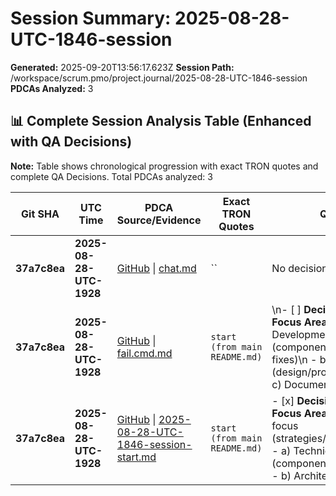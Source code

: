 # Session Summary: 2025-08-28-UTC-1846-session

**Generated:** 2025-09-20T13:56:17.623Z
**Session Path:** /workspace/scrum.pmo/project.journal/2025-08-28-UTC-1846-session
**PDCAs Analyzed:** 3

## **📊 Complete Session Analysis Table (Enhanced with QA Decisions)**

**Note:** Table shows chronological progression with exact TRON quotes and complete QA Decisions. Total PDCAs analyzed: 3

| **Git SHA** | **UTC Time** | **PDCA Source/Evidence** | **Exact TRON Quotes** | **QA Decisions** | **Key Learning/Achievement** |
|-------------|--------------|--------------------------|------------------------|------------------|-----------------------------|
| **37a7c8ea** | **2025-08-28-UTC-1928** | [GitHub](https://github.com/Cerulean-Circle-GmbH/Web4Articles/blob/dev/2025-09-19-UTC-1657/scrum.pmo/project.journal/2025-08-28-UTC-1846-session/fails/chat.md) \| [chat.md](N/A) | `` | No decisions | **** |
| **37a7c8ea** | **2025-08-28-UTC-1928** | [GitHub](https://github.com/Cerulean-Circle-GmbH/Web4Articles/blob/dev/2025-09-19-UTC-1657/scrum.pmo/project.journal/2025-08-28-UTC-1846-session/fails/fail.cmd.md) \| [fail.cmd.md](N/A) | `start (from main README.md)` | \n- [ ] **Decision 1: Primary Work Focus Area**\n - a) Technical Development focus (components/features/bug fixes)\n - b) Architecture focus (design/process/integration)\n - c) Documentation focus (re... | **Session Start - Initialization and Decision Framework** |
| **37a7c8ea** | **2025-08-28-UTC-1928** | [GitHub](https://github.com/Cerulean-Circle-GmbH/Web4Articles/blob/dev/2025-09-19-UTC-1657/scrum.pmo/project.journal/2025-08-28-UTC-1846-session/pdca/2025-08-28-UTC-1846-session-start.md) \| [2025-08-28-UTC-1846-session-start.md](N/A) | `start (from main README.md)` | - [x] **Decision 1: Primary Work Focus Area** → d) Quality/Testing focus (strategies/validation/compliance) - a) Technical Development focus (components/features/bug fixes) - b) Architecture focus (de... | **Session Start - Initialization and Decision Framework** |
